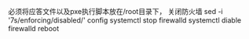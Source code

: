 必须将应答文件以及pxe执行脚本放在/root目录下，
关闭防火墙
sed -i '7s/enforcing/disabled/' config
systemctl stop firewalld
systemctl diable firewalld
reboot
